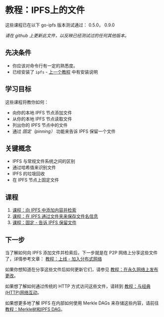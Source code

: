 # 教程：IPFS上的文件
这些课程已在以下 go-ipfs 版本测试通过：
0.5.0，
0.9.0

_请在 github 上更新此文件，以反映已经测试过的任何其他版本。_

## 先决条件

- 你应该对命令行有一定的熟悉度。
- 已经安装了 `ipfs` - [上一个教程](../install-ipfs) 中有安装说明

## 学习目标
这些课程将教你如何：
* 向你的本地 IPFS 节点添加文件
* 从你的本地 IPFS 节点读取文件
* 列出你的 IPFS 节点中的文件
* 通过 _固定（pinning）_ 功能来告诉 IPFS 保留一个文件

## 关键概念
* IPFS 与常规文件系统之间的区别
* 通过哈希值来识别文件
* IPFS 的垃圾回收
* 在 IPFS 节点上固定文件

## 课程

1. [课程：向 IPFS 中添加内容并检索](/files-on-ipfs/lessons/add-and-retrieve-file-content.md)
2. [课程：在 IPFS 通过文件夹来保存文件名信息](/files-on-ipfs/lessons/wrap-directories-around-content.md)
3. [课程：固定 - 告诉 IPFS 保留文件](/files-on-ipfs/lessons/pin-files.md)

## 下一步

当了解如何向 IPFS 添加文件并检索后，下一步就是在 P2P 网络上分享这些文件了，详情参考文章： [教程：上线 - 加入分布式网络](/going-online/README.md)

如果你想知道在分享这些文件后如何更新它们，请参见 [教程：在永久网络上发布更改](/publishing-changes/README.md)。

如果想了解如何通过传统的 HTTP 方式访问这些文件，请转到 [教程：与经典(HTTP)网络互动](/classical-web/README.md)。

如果想更多地了解 IPFS 在内部如何使用 Merkle DAGs 来存储这些内容，请前往 [教程：Merkle树和IPFS DAG](/ipfs-dag/README.md)。
